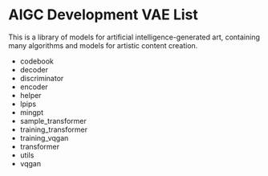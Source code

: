 # AIGC Development VAE List

This is a library of models for artificial intelligence-generated art, containing many algorithms and models for artistic content creation.

* codebook
* decoder
* discriminator
* encoder
* helper
* lpips
* mingpt
* sample_transformer
* training_transformer
* training_vqgan
* transformer
* utils
* vqgan
